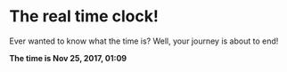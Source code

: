 # The real time clock!

Ever wanted to know what the time is? Well, your journey is about to end!

**The time is Nov 25, 2017, 01:09**